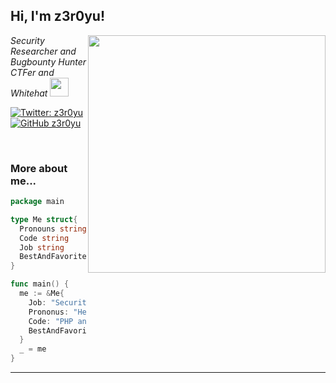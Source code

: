 <h2> Hi, I'm z3r0yu!</h2>
<img align='right' src="https://github-readme-stats.vercel.app/api?username=zer0yu&show_icons=true&theme=radical" width="380">
<p><em>Security Researcher and Bugbounty Hunter <br>
  CTFer and Whitehat <img src="https://media.giphy.com/media/WUlplcMpOCEmTGBtBW/giphy.gif" width="30"> 
</em></p>

[![Twitter: z3r0yu](https://img.shields.io/twitter/follow/zeroyu_?style=flat-square)](https://twitter.com/zeroyu_)
[![GitHub z3r0yu](https://img.shields.io/github/followers/zer0yu?label=follow%20github&style=flat-square)](https://github.com/zer0yu)

<br>

### More about me...

```go
package main

type Me struct{
  Pronouns string
  Code string
  Job string
  BestAndFavoriteSkill string
}

func main() {
  me := &Me{
    Job: "Security Researcher and RedTeam",
    Prononus: "He/Him",
    Code: "PHP and Go and Python and Everythings",
    BestAndFavoriteSkill: "Web Hacking :D"
  }
  _ = me
}
```
---
